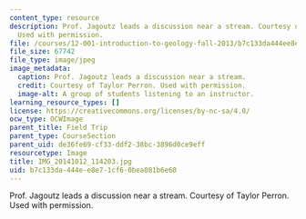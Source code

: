 ```yaml
---
content_type: resource
description: Prof. Jagoutz leads a discussion near a stream. Courtesy of Taylor Perron.
  Used with permission.
file: /courses/12-001-introduction-to-geology-fall-2013/b7c133da444ee8e71cf60bea081b6e60_IMG_20141012_114203.jpg
file_size: 67742
file_type: image/jpeg
image_metadata:
  caption: Prof. Jagoutz leads a discussion near a stream.
  credit: Courtesy of Taylor Perron. Used with permission.
  image-alt: A group of students listening to an instructor.
learning_resource_types: []
license: https://creativecommons.org/licenses/by-nc-sa/4.0/
ocw_type: OCWImage
parent_title: Field Trip
parent_type: CourseSection
parent_uid: de36fe69-cf33-ddf2-38bc-3896d0ce9eff
resourcetype: Image
title: IMG_20141012_114203.jpg
uid: b7c133da-444e-e8e7-1cf6-0bea081b6e60
---
```

Prof. Jagoutz leads a discussion near a stream. Courtesy of Taylor Perron. Used with permission.